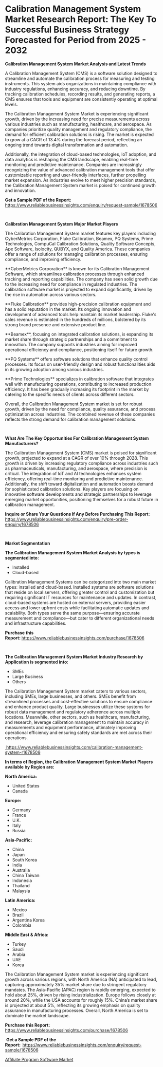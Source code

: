 <p><h1>Calibration Management System Market Research Report: The Key To Successful Business Strategy Forecasted for Period from 2025 - 2032</h1></p><p><strong>Calibration Management System Market Analysis and Latest Trends</strong></p>
<p><p>A Calibration Management System (CMS) is a software solution designed to streamline and automate the calibration process for measuring and testing instruments. This system aids organizations in maintaining compliance with industry regulations, enhancing accuracy, and reducing downtime. By tracking calibration schedules, recording results, and generating reports, a CMS ensures that tools and equipment are consistently operating at optimal levels.</p><p>The Calibration Management System Market is experiencing significant growth, driven by the increasing need for precise measurements across various industries such as manufacturing, healthcare, and aerospace. As companies prioritize quality management and regulatory compliance, the demand for efficient calibration solutions is rising. The market is expected to grow at a CAGR of 13.4% during the forecast period, reflecting an ongoing trend towards digital transformation and automation.</p><p>Additionally, the integration of cloud-based technologies, IoT adoption, and data analytics is reshaping the CMS landscape, enabling real-time monitoring and predictive maintenance. Companies are increasingly recognizing the value of advanced calibration management tools that offer customizable reporting and user-friendly interfaces, further propelling market expansion. As industries evolve to meet higher precision standards, the Calibration Management System market is poised for continued growth and innovation.</p></p>
<p><strong>Get a Sample PDF of the Report:&nbsp;</strong> <a href="https://www.reliablebusinessinsights.com/enquiry/request-sample/1678506?utm_campaign=3051&utm_medium=2&utm_source=Github&utm_content=ia&utm_term=09032025&utm_id=calibration-management-system">https://www.reliablebusinessinsights.com/enquiry/request-sample/1678506</a></p>
<p>&nbsp;</p>
<p><strong>Calibration Management System Major Market Players</strong></p>
<p><p>The Calibration Management System market features key players including CyberMetrics Corporation, Fluke Calibration, Beamex, PQ Systems, Prime Technologies, CompuCal Calibration Solutions, Quality Software Concepts, Ape Software, Isolocity, QUBYX, and Quality America. These companies offer a range of solutions for managing calibration processes, ensuring compliance, and improving efficiency.</p><p>**CyberMetrics Corporation** is known for its Calibration Management Software, which streamlines calibration processes through enhanced tracking and reporting capabilities. The company has seen solid growth due to the increasing need for compliance in regulated industries. The calibration software market is projected to expand significantly, driven by the rise in automation across various sectors.</p><p>**Fluke Calibration** provides high-precision calibration equipment and has a solid reputation in the market. Its ongoing innovation and development of advanced tools help maintain its market leadership. Fluke's sales revenue is estimated in the hundreds of millions, bolstered by its strong brand presence and extensive product line.</p><p>**Beamex**, focusing on integrated calibration solutions, is expanding its market share through strategic partnerships and a commitment to innovation. The company supports industries aiming for improved operational efficiency and compliance, positioning itself for future growth.</p><p>**PQ Systems** offers software solutions that enhance quality control processes. Its focus on user-friendly design and robust functionalities aids in its growing adoption among various industries. </p><p>**Prime Technologies** specializes in calibration software that integrates well with manufacturing operations, contributing to increased production efficiency. It has been gradually increasing its footprint in the market by catering to the specific needs of clients across different sectors.</p><p>Overall, the Calibration Management System market is set for robust growth, driven by the need for compliance, quality assurance, and process optimization across industries. The combined revenue of these companies reflects the strong demand for calibration management solutions.</p></p>
<p>&nbsp;</p>
<p><strong>What Are The Key Opportunities For Calibration Management System Manufacturers?</strong></p>
<p><p>The Calibration Management System (CMS) market is poised for significant growth, projected to expand at a CAGR of over 10% through 2028. This growth is driven by increasing regulatory compliance across industries such as pharmaceuticals, manufacturing, and aerospace, where precision is critical. The integration of IoT and AI technologies enhances system efficiency, offering real-time monitoring and predictive maintenance. Additionally, the shift toward digitalization and automation boosts demand for sophisticated calibration solutions. Key players are focusing on innovative software developments and strategic partnerships to leverage emerging market opportunities, positioning themselves for a robust future in calibration management.</p></p>
<p><strong>Inquire or Share Your Questions If Any Before Purchasing This Report:</strong> <a href="https://www.reliablebusinessinsights.com/enquiry/pre-order-enquiry/1678506?utm_campaign=3051&utm_medium=2&utm_source=Github&utm_content=ia&utm_term=09032025&utm_id=calibration-management-system">https://www.reliablebusinessinsights.com/enquiry/pre-order-enquiry/1678506</a></p>
<p>&nbsp;</p>
<p><strong>Market Segmentation</strong></p>
<p><strong>The Calibration Management System Market Analysis by types is segmented into:</strong></p>
<p><ul><li>Installed</li><li>Cloud-based</li></ul></p>
<p><p>Calibration Management Systems can be categorized into two main market types: installed and cloud-based. Installed systems are software solutions that reside on local servers, offering greater control and customization but requiring significant IT resources for maintenance and updates. In contrast, cloud-based systems are hosted on external servers, providing easier access and lower upfront costs while facilitating automatic updates and scalability. Both types serve the same purpose—ensuring accurate measurement and compliance—but cater to different organizational needs and infrastructure capabilities.</p></p>
<p><strong>Purchase this Report:&nbsp;</strong><a href="https://www.reliablebusinessinsights.com/purchase/1678506?utm_campaign=3051&utm_medium=2&utm_source=Github&utm_content=ia&utm_term=09032025&utm_id=calibration-management-system">https://www.reliablebusinessinsights.com/purchase/1678506</a></p>
<p>&nbsp;</p>
<p><strong>The Calibration Management System Market Industry Research by Application is segmented into:</strong></p>
<p><ul><li>SMEs</li><li>Large Business</li><li>Others</li></ul></p>
<p><p>The Calibration Management System market caters to various sectors, including SMEs, large businesses, and others. SMEs benefit from streamlined processes and cost-effective solutions to ensure compliance and enhance product quality. Large businesses utilize these systems for robust data management and regulatory adherence across multiple locations. Meanwhile, other sectors, such as healthcare, manufacturing, and research, leverage calibration management to maintain accuracy in measurements and equipment performance, ultimately improving operational efficiency and ensuring safety standards are met across their operations.</p></p>
<p><a href="https://www.reliablebusinessinsights.com/calibration-management-system-r1678506?utm_campaign=3051&utm_medium=2&utm_source=Github&utm_content=ia&utm_term=09032025&utm_id=calibration-management-system">&nbsp;https://www.reliablebusinessinsights.com/calibration-management-system-r1678506</a></p>
<p><strong>In terms of Region, the Calibration Management System Market Players available by Region are:</strong></p>
<p>
    <p> <strong> North America: </strong>
        <ul>
            <li>United States</li>
            <li>Canada</li>
        </ul>
        </p> 
    <p> <strong> Europe: </strong>
        <ul>
            <li>Germany</li>
            <li>France</li>
            <li>U.K.</li>
            <li>Italy</li>
            <li>Russia</li>
        </ul>
        </p> 
    <p> <strong> Asia-Pacific: </strong>
        <ul>
            <li>China</li>
            <li>Japan</li>
            <li>South Korea</li>
            <li>India</li>
            <li>Australia</li>
            <li>China Taiwan</li>
            <li>Indonesia</li>
            <li>Thailand</li>
            <li>Malaysia</li>
        </ul>
        </p> 
    <p> <strong> Latin America: </strong>
        <ul>
            <li>Mexico</li>
            <li>Brazil</li>
            <li>Argentina Korea</li>
            <li>Colombia</li>
        </ul>
        </p> 
    <p> <strong> Middle East & Africa: </strong>
        <ul>
            <li>Turkey</li>
            <li>Saudi</li>
            <li>Arabia</li>
            <li>UAE</li>
            <li>Korea</li>
        </ul>
    </p>
    </p>
<p><p>The Calibration Management System market is experiencing significant growth across various regions, with North America (NA) anticipated to lead, capturing approximately 35% market share due to stringent regulatory mandates. The Asia-Pacific (APAC) region is rapidly emerging, expected to hold about 25%, driven by rising industrialization. Europe follows closely at around 20%, while the USA accounts for roughly 15%. China’s market share is projected at about 5%, reflecting its growing emphasis on quality assurance in manufacturing processes. Overall, North America is set to dominate the market landscape.</p></p>
<p><strong>Purchase this Report: </strong><a href="https://www.reliablebusinessinsights.com/purchase/1678506?utm_campaign=3051&utm_medium=2&utm_source=Github&utm_content=ia&utm_term=09032025&utm_id=calibration-management-system">https://www.reliablebusinessinsights.com/purchase/1678506</a></p>
<p>&nbsp;<strong>Get a Sample PDF of the Report:&nbsp;&nbsp;</strong><a href="https://www.reliablebusinessinsights.com/enquiry/request-sample/1678506?utm_campaign=3051&utm_medium=2&utm_source=Github&utm_content=ia&utm_term=09032025&utm_id=calibration-management-system">https://www.reliablebusinessinsights.com/enquiry/request-sample/1678506</a></p>
<p><strong></strong></p>
<p><p><a href="https://github.com/mohmodsiason/Market-Research-Report-List-1/blob/main/affiliate-program-software-market.md?utm_campaign=3051&utm_medium=2&utm_source=Github&utm_content=ia&utm_term=09032025&utm_id=calibration-management-system">Affiliate Program Software Market</a></p></p>